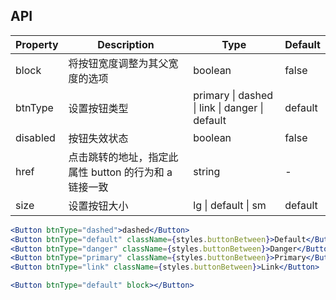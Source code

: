 ## API

| Property | Description | Type | Default |
| --- | --- | --- | --- |
| block | 将按钮宽度调整为其父宽度的选项 | boolean | false |
| btnType | 设置按钮类型 | primary \| dashed \| link \| danger \| default | default |
| disabled | 按钮失效状态 | boolean | false |
| href | 点击跳转的地址，指定此属性 button 的行为和 a 链接一致 | string | - |
| size | 设置按钮大小 | lg \| default \| sm | default |

```jsx
<Button btnType="dashed">dashed</Button>
<Button btnType="default" className={styles.buttonBetween}>Default</Button>
<Button btnType="danger" className={styles.buttonBetween}>Danger</Button>
<Button btnType="primary" className={styles.buttonBetween}>Primary</Button>
<Button btnType="link" className={styles.buttonBetween}>Link</Button>

<Button btnType="default" block></Button>
```
